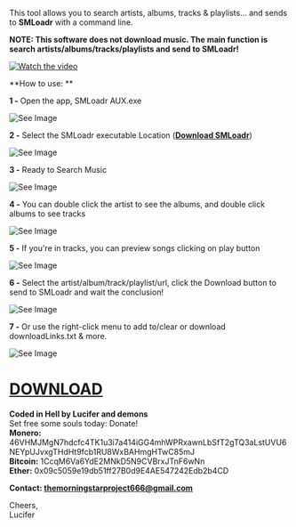 This tool allows you to search artists, albums, tracks & playlists... and sends to **SMLoadr** with a command line.  

**NOTE:
This software does not download music. The main function is search artists/albums/tracks/playlists and send to SMLoadr!**  

[![Watch the video](https://imgur.com/bjct5cH.png)](https://youtu.be/brGIct0G8ME)


**How to use: **

**1 -** Open the app, SMLoadr AUX.exe

![See Image](https://imgur.com/JNvk6M5.png)  

**2 -** Select the SMLoadr executable Location ([**Download SMLoadr**](https://git.fuwafuwa.moe/SMLoadrDev/SMLoadr/releases)) 

![See Image](https://imgur.com/jYTYoZE.png)  

**3 -** Ready to Search Music

![See Image](https://imgur.com/Y68kpyW.png)  

**4 -** You can double click the artist to see the albums, and double click albums to see tracks

![See Image](https://imgur.com/Ki9Vus3.png) 

**5 -** If you're in tracks, you can preview songs clicking on play button

![See Image](https://imgur.com/Lr5huaP.png)

**6 -** Select the artist/album/track/playlist/url, click the Download button to send to SMLoadr and wait the conclusion!

![See Image](https://imgur.com/Ioy0fXW.png)  

**7 -** Or use the right-click menu to add to/clear or download downloadLinks.txt & more.

![See Image](https://imgur.com/TfDQ9EX.png)  


# [DOWNLOAD](https://github.com/thelucifermorningstar/SMLoadr-AUX/releases)  

**Coded in Hell by Lucifer and demons**  
Set free some souls today: Donate!  
**Monero:** 46VHMJMgN7hdcfc4TK1u3i7a414iGG4mhWPRxawnLbSfT2gTQ3aLstUVU6NEYpUJvxgTHdHt9fcb1RU8WxBAHmgHTwC85mJ  
**Bitcoin:** 1CcqM6Va6YdE2MNkD5N9CVBrxJTnF6wNn  
**Ether:** 0x09c5059e19db51ff27B0d9E4AE547242Edb2b4CD  


**Contact: themorningstarproject666@gmail.com**

Cheers,  
Lucifer
